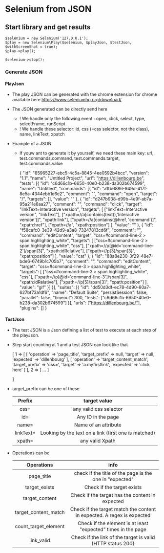 # Selenium from JSON

   ## Start library and get results
   
    $selenium = new Selenium('127.0.0.1');
    $play = new Selenium\Play($selenium, $playJson, $testJson, $withScreenShot = true);
    $play->play();

    $selenium->stop();
    
   ### Generate JSON
   
   #### PlayJson
   
   - The play JSON can be generated with the chrome extension for chrome available here https://www.seleniumhq.org/download/
   - The JSON generated can be directly send here
        - ! We handle only the following event : open, click, select, type, selectFrame, runScript
        - ! We handle these selector: id, css (=css selector, not the class), name, linkText, xpatch
        
   - Example of a JSON
        - If youw ant to generate it by yourself, we need these main key: url, test.commands.command, test.commands.target, test.commands.value
   
        
            {
              "id": "85965227-ebc5-4c5a-8845-4ee0592b4bcc",
              "version": "1.1",
              "name": "Untitled Project",
              "url": "https://dillenbourg.be",
              "tests": [{
                "id": "c6d66c1b-6650-40e0-b238-da302b674599",
                "name": "Untitled",
                "commands": [{
                  "id": "a1fb6886-949d-417f-8e5a-4344ebb1e6e2",
                  "comment": "",
                  "command": "open",
                  "target": "/",
                  "targets": [],
                  "value": ""
                }, {
                  "id": "d247b938-d99b-4e9f-ab7a-95a211e8aa27",
                  "comment": "",
                  "command": "click",
                  "target": "linkText=Interactive version",
                  "targets": [
                    ["linkText=Interactive version", "linkText"],
                    ["xpath=//a[contains(text(),'Interactive version')]", "xpath:link"],
                    ["xpath=//a[contains(@href, 'command')]", "xpath:href"],
                    ["xpath=//a", "xpath:position"]
                  ],
                  "value": ""
                }, {
                  "id": "f58cafc0-3e39-42d9-a3a8-73247813cd6f",
                  "comment": "",
                  "command": "editContent",
                  "target": "css=#command-line-2 > span.highlighting_white",
                  "targets": [
                    ["css=#command-line-2 > span.highlighting_white", "css"],
                    ["xpath=//p[@id='command-line-2']/span[3]", "xpath:idRelative"],
                    ["xpath=//p[3]/span[3]", "xpath:position"]
                  ],
                  "value": "cat"
                }, {
                  "id": "88a8e230-3f29-48e7-bde6-6749b1c705b7",
                  "comment": "",
                  "command": "editContent",
                  "target": "css=#command-line-3 > span.highlighting_white",
                  "targets": [
                    ["css=#command-line-3 > span.highlighting_white", "css"],
                    ["xpath=//p[@id='command-line-3']/span[3]", "xpath:idRelative"],
                    ["xpath=//p[5]/span[3]", "xpath:position"]
                  ],
                  "value": "gif"
                }]
              }],
              "suites": [{
                "id": "dd50d3df-ec78-4d90-80a7-627bf73a1df6",
                "name": "Default Suite",
                "persistSession": false,
                "parallel": false,
                "timeout": 300,
                "tests": ["c6d66c1b-6650-40e0-b238-da302b674599"]
              }],
              "urls": ["https://dillenbourg.be/"],
              "plugins": []
            }     
    
   #### TestJson
   
   - The test JSON is a Json defining a list of test to execute at each step of the playJson.
   - Step start counting at 1 and a test JSON can look like that
   
        [
            1 => [
                [
                    'operation'     => 'page_title',
                    'target_prefix' => null,
                    'target'        => null,
                    'expected'      => 'dillenbourg'
                ],
                [
                    'operation'     => 'target_content_match',
                    'target_prefix' => 'css=',
                    'target'        => 'a.myfirstlink',
                    'expected'      => 'click here'
                ]
            ],
            2   => [
                ...
            ]
        
        ]
   - target_prefix can be one of these
  
      | Prefix | target value |
      | :---: | :---: |
      | css= | any valid css selector |    
      | id= | Any ID in the page |    
      | name= | Name of an attribute |    
      | linkText= | Looking by the text on a link (first one is matched) |    
      | xpath= | any valid Xpath | 
        
   - Operations can be
   
       | Operations | info |
       | :---: | :---: |
       | page_title | check if the title of the page is the one in "expected" |    
       | target_exists | Check if the target exists |    
       | target_content | Check if the target has the content in expected |
       | target_content_match | Check if the target match the content in expected. A regex is expected |
       | count_target_element | Check if the element is at least "expected" times in the page |
       | link_valid | Check if the link of the target is valid (HTTP status 200)|
           
  